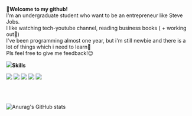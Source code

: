 <strong>👻Welcome to my github!</strong>
<br>
I'm an undergraduate student who want to be an entrepreneur like Steve Jobs.
<br>
I like watching tech-youtube channel, reading business books ( + working out🦾)
<br>
I've been programming almost one year, but i'm still newbie and there is a lot of things which i need to learn🐣
<br>
Pls feel free to give me feedback!😉

<img src="https://img.icons8.com/cotton/30/000000/laptop-coding.png"/><strong>Skills</strong>
<br>

<img src="https://img.shields.io/badge/HTML5-E34F26?style=for-the-badge&logo=HTML5&logoColor=white"/></a>
<img src="https://img.shields.io/badge/CSS3-1572B6?style=for-the-badge&logo=CSS3&logoColor=white"/></a>
<img src="https://img.shields.io/badge/JAVASCRIPT-F7DF1E?style=for-the-badge&logo=JavaScript&logoColor=white"/></a>
<img src="https://img.shields.io/badge/BOOTSTRAP-7952B3?style=for-the-badge&logo=Bootstrap&logoColor=white"/></a>
<img src="https://img.shields.io/badge/REACT-4FDCDD?style=for-the-badge&logo=Reactp&logoColor=white"/></a>

<br>
<br>

![Anurag's GitHub stats](https://github-readme-stats.vercel.app/api?username=codernineteen&show_icons=true&theme=default)
